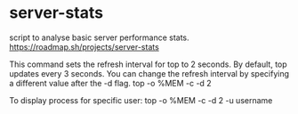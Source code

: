 # server-stats
script to analyse basic server performance stats.
https://roadmap.sh/projects/server-stats


This command sets the refresh interval for top to 2 seconds. By default, top updates every 3 seconds. You can change the refresh interval by specifying a different value after the -d flag.
top -o %MEM -c -d 2

To display process for specific user:
top -o %MEM -c -d 2 -u username
